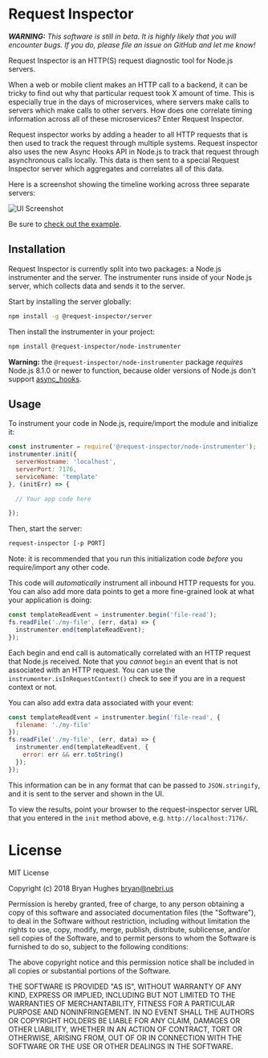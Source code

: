 # Request Inspector

***WARNING:*** _This software is still in beta. It is highly likely that you will encounter bugs. If you do, please file an issue on GitHub and let me know!_

Request Inspector is an HTTP(S) request diagnostic tool for Node.js servers.

When a web or mobile client makes an HTTP call to a backend, it can be tricky
to find out why that particular request took X amount of time. This is especially
true in the days of microservices, where servers make calls to servers which make
calls to other servers. How does one correlate timing information across all of
these microservices? Enter Request Inspector.

Request inspector works by adding a header to all HTTP requests that is then used
to track the request through multiple systems. Request inspector also uses the new
Async Hooks API in Node.js to track that request through asynchronous calls locally.
This data is then sent to a special Request Inspector server which aggregates and
correlates all of this data.

Here is a screenshot showing the timeline working across three separate servers:

![UI Screenshot](https://user-images.githubusercontent.com/1141386/35941779-46e0bc46-0c08-11e8-9b4b-b8e65600d2ec.png)

Be sure to [check out the example](./example).

## Installation

Request Inspector is currently split into two packages: a Node.js instrumenter
and the server. The instrumenter runs inside of your Node.js server, which collects
data and sends it to the server.

Start by installing the server globally:

```bash
npm install -g @request-inspector/server
```

Then install the instrumenter in your project:

```bash
npm install @request-inspector/node-instrumenter
```

**Warning:** the `@request-inspector/node-instrumenter` package _requires_ Node.js
8.1.0 or newer to function, because older versions of Node.js don't support [async_hooks](https://nodejs.org/api/async_hooks.html).

## Usage

To instrument your code in Node.js, require/import the module and initialize it:

```JavaScript
const instrumenter = require('@request-inspector/node-instrumenter');
instrumenter.init({
  serverHostname: 'localhost',
  serverPort: 7176,
  serviceName: 'template'
}, (initErr) => {

  // Your app code here

});
```

Then, start the server:

```bash
request-inspector [-p PORT]
```

Note: it is recommended that you run this initialization code _before_ you require/import
any other code.

This code will _automatically_ instrument all inbound HTTP requests for you. You can also
add more data points to get a more fine-grained look at what your application is doing:

```JavaScript
const templateReadEvent = instrumenter.begin('file-read');
fs.readFile('./my-file', (err, data) => {
  instrumenter.end(templateReadEvent);
});
```

Each begin and end call is automatically correlated with an HTTP request that Node.js
received. Note that you _cannot_ `begin` an event that is not associated with an HTTP
request. You can use the `instrumenter.isInRequestContext()` check to see if you are
in a request context or not.

You can also add extra data associated with your event:

```JavaScript
const templateReadEvent = instrumenter.begin('file-read', {
  filename: './my-file'
});
fs.readFile('./my-file', (err, data) => {
  instrumenter.end(templateReadEvent, {
    error: err && err.toString()
  });
});
```

This information can be in any format that can be passed to `JSON.stringify`, and it
is sent to the server and shown in the UI.

To view the results, point your browser to the request-inspector server URL that you
entered in the `init` method above, e.g. `http://localhost:7176/`.

# License

MIT License

Copyright (c) 2018 Bryan Hughes <bryan@nebri.us>

Permission is hereby granted, free of charge, to any person obtaining a copy
of this software and associated documentation files (the "Software"), to deal
in the Software without restriction, including without limitation the rights
to use, copy, modify, merge, publish, distribute, sublicense, and/or sell
copies of the Software, and to permit persons to whom the Software is
furnished to do so, subject to the following conditions:

The above copyright notice and this permission notice shall be included in all
copies or substantial portions of the Software.

THE SOFTWARE IS PROVIDED "AS IS", WITHOUT WARRANTY OF ANY KIND, EXPRESS OR
IMPLIED, INCLUDING BUT NOT LIMITED TO THE WARRANTIES OF MERCHANTABILITY,
FITNESS FOR A PARTICULAR PURPOSE AND NONINFRINGEMENT. IN NO EVENT SHALL THE
AUTHORS OR COPYRIGHT HOLDERS BE LIABLE FOR ANY CLAIM, DAMAGES OR OTHER
LIABILITY, WHETHER IN AN ACTION OF CONTRACT, TORT OR OTHERWISE, ARISING FROM,
OUT OF OR IN CONNECTION WITH THE SOFTWARE OR THE USE OR OTHER DEALINGS IN THE
SOFTWARE.

